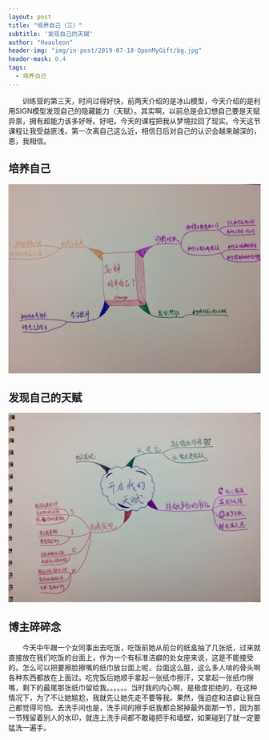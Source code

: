 ```yaml
---
layout: post
title: "培养自己（三）"
subtitle: '发现自己的天赋'
author: "Haauleon"
header-img: "img/in-post/2019-07-18-OpenMyGift/bg.jpg"
header-mask: 0.4
tags:
  - 培养自己
---
```


&emsp;&emsp;训练营的第三天，时间过得好快，前两天介绍的是冰山模型，今天介绍的是利用SIGN模型发现自己的隐藏能力（天赋）。其实啊，以前总是会幻想自己要是天赋异禀，拥有超能力该多好呀。好吧，今天的课程把我从梦境拉回了现实。今天这节课程让我受益匪浅，第一次离自己这么近，相信日后对自己的认识会越来越深的，恩，我相信。


## 培养自己

![](\img\in-post\2019-07-18-OpenMyGift\1.jpg)


## 发现自己的天赋

![](\img\in-post\2019-07-18-OpenMyGift\2.jpg)


## 博主碎碎念

&emsp;&emsp;今天中午跟一个女同事出去吃饭，吃饭前她从前台的纸盒抽了几张纸，过来就直接放在我们吃饭的台面上，作为一个有标准洁癖的处女座来说，这是不能接受的。怎么可以把要擦脸擦嘴的纸巾放台面上呢，台面这么脏，这么多人啃的骨头啊各种东西都放在上面过。吃完饭后她顺手拿起一张纸巾擦汗，又拿起一张纸巾擦嘴，剩下的最尾那张纸巾留给我。。。。。。当时我的内心啊，是极度拒绝的，在这种情况下，为了不让她尴尬，我就先让她先走不要等我。果然，强迫症和洁癖让我自己都觉得可怕。去洗手间也是，洗手间的擦手纸我都会掰掉最外面那一节，因为那一节残留着别人的水印，就连上洗手间都不敢碰把手和墙壁，如果碰到了就一定要猛洗一遍手。
